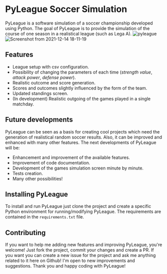 # PyLeague Soccer Simulation
PyLeague is a software simulation of a soccer championship developed using Python. The goal of PyLeague is to provide the simulation of the course of one season in a realistical league (such as Lega A).
![pyleague](https://user-images.githubusercontent.com/48762613/146046505-f49740ef-9ed6-44d7-8691-43c5d8ddcafa.png)
![Screenshot from 2021-12-14 18-11-19](https://user-images.githubusercontent.com/48762613/146046625-3e570241-98cc-4802-b589-2c17d1e56fcf.png)

## Features
* League setup with csv configuration.
* Possibility of changing the parameters of each time (_strength value_, _attack power_, _defense power_).
* Realistic outcome and score generation.
* Scores and outcomes slightly influenced by the form of the team.
* Updated standings screen.
* (In development) Realistic outgoing of the games played in a single matchday.

## Future developments
PyLeague can be seen as a basis for creating cool projects which need the generation of realistical random soccer results.
Also, it can be improved and enhanced with many other features.
The next developments of PyLeague will be:
* Enhancement and improvement of the available features.
* Improvement of code documentation.
* Development of the games simulation screen minute by minute.
* Tests creation.
* Many other possibilities!

## Installing PyLeague
To install and run PyLeague just clone the project and create a specific Python environment for running/modifying PyLeague.
The requirements are contained in the <code>requirements.txt</code> file.

## Contributing
If you want to help me adding new features and improving PyLeague, you're welcome! Just fork the project, commit your changes and create a PR.
If you want you can create a new issue for the project and ask me anything related to it here on Github!
I'm open to new improvements and suggestions.
Thank you and happy coding with PyLeague!

